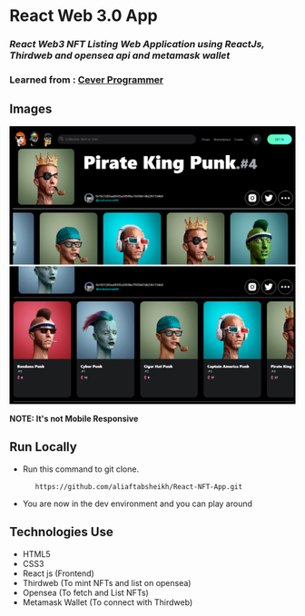 # React Web 3.0 App

### _React Web3 NFT Listing Web Application using ReactJs, Thirdweb and opensea api and metamask wallet_

### Learned from : [Cever Programmer](https://youtu.be/hhZtiytNaBQ)

## Images

<img src='./src/assets/Ds-1.png' />
<img src='./src/assets/Ds-2.png' />

**NOTE: It's not Mobile Responsive**

## Run Locally

- Run this command to git clone. 

         https://github.com/aliaftabsheikh/React-NFT-App.git

- You are now in the dev environment and you can play around

## Technologies Use

- HTML5
- CSS3
- React js (Frontend)
- Thirdweb (To mint NFTs and list on opensea)
- Opensea (To fetch and List NFTs)
- Metamask Wallet (To connect with Thirdweb)